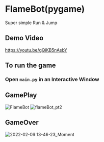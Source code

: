 # FlameBot(pygame)
Super simple Run & Jump

## Demo Video

https://youtu.be/gQiKB5nAsbY
## To run the game

### Open ```main.py``` in an Interactive Window
## GamePlay

![FlameBot](https://user-images.githubusercontent.com/78292768/152677681-b17fde69-d414-4831-8e29-237519b0f254.gif)
![flameBot_pt2](https://user-images.githubusercontent.com/78292768/152677683-8233638b-d12a-4a0d-9e7b-43ae988f1576.gif)
## GameOver

![2022-02-06 13-46-23_Moment](https://user-images.githubusercontent.com/78292768/152696528-ead76d44-b9a2-4737-bd0c-42d1766c9dac.jpg)
